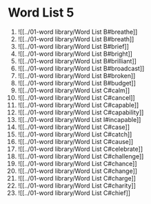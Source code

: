 
# Word List 5

1. ![[../01-word library/Word List B#breathe]]
2. ![[../01-word library/Word List B#breath]]
3. ![[../01-word library/Word List B#brief]]
4. ![[../01-word library/Word List B#bright]]
5. ![[../01-word library/Word List B#brilliant]]
6. ![[../01-word library/Word List B#broadcast]]
7. ![[../01-word library/Word List B#broken]]
8. ![[../01-word library/Word List B#budget]]
9. ![[../01-word library/Word List C#calm]]
10. ![[../01-word library/Word List C#cancel]]
11. ![[../01-word library/Word List C#capable]]
12. ![[../01-word library/Word List C#capability]]
13. ![[../01-word library/Word List I#incapable]]
14. ![[../01-word library/Word List C#case]]
15. ![[../01-word library/Word List C#catch]]
16. ![[../01-word library/Word List C#cause]]
17. ![[../01-word library/Word List C#celebrate]]
18. ![[../01-word library/Word List C#challenge]]
19. ![[../01-word library/Word List C#chance]]
20. ![[../01-word library/Word List C#change]]
21. ![[../01-word library/Word List C#charge]]
22. ![[../01-word library/Word List C#charity]]
23. ![[../01-word library/Word List C#chief]]
